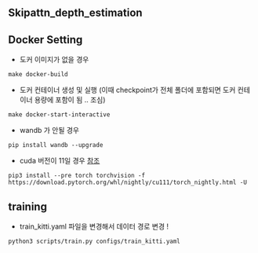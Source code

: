 ## Skipattn_depth_estimation


## Docker Setting 

- 도커 이미지가 없을 경우
```
make docker-build
```
- 도커 컨테이너 생성 및 실행 (이때 checkpoint가 전체 폴더에 포함되면 도커 컨테이너 용량에 포함이 됨 .. 조심)
```
make docker-start-interactive
```
- wandb 가 안될 경우
```
pip install wandb --upgrade 
```
- cuda 버전이 11일 경우 [참조](https://github.com/pytorch/pytorch/issues/31285#issuecomment-787582949)

```
pip3 install --pre torch torchvision -f https://download.pytorch.org/whl/nightly/cu111/torch_nightly.html -U
```

## training

- train_kitti.yaml 파일을 변경해서 데이터 경로 변경 ! 

```
python3 scripts/train.py configs/train_kitti.yaml
```

